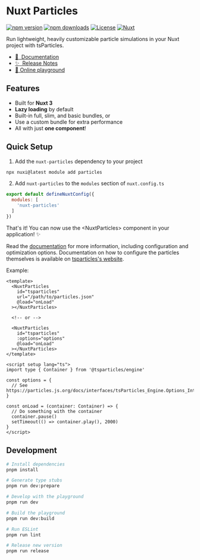 # Nuxt Particles

[![npm version][npm-version-src]][npm-version-href]
[![npm downloads][npm-downloads-src]][npm-downloads-href]
[![License][license-src]][license-href]
[![Nuxt][nuxt-src]][nuxt-href]

Run lightweight, heavily customizable particle simulations in your Nuxt project with tsParticles.

- [📖 &nbsp;Documentation](https://nuxt-particles.joeypereira.dev)
- [✨ &nbsp;Release Notes](/CHANGELOG.md)
- [🏀 Online playground](https://stackblitz.com/github/Joepocalyptic/nuxt-particles?file=playground%2Fapp.vue)

## Features

- Built for **Nuxt 3**
- **Lazy loading** by default
- Built-in full, slim, and basic bundles, or
- Use a custom bundle for extra performance
- All with just **one component**!

## Quick Setup

1. Add the `nuxt-particles` dependency to your project

```bash
npx nuxi@latest module add particles
```

2. Add `nuxt-particles` to the `modules` section of `nuxt.config.ts`

```js
export default defineNuxtConfig({
  modules: [
    'nuxt-particles'
  ]
})
```

That's it! You can now use the &lt;NuxtParticles&gt; component in your application! ✨

Read the [documentation](https://nuxt-particles.joeypereira.dev) for more information, including
configuration and optimization options. Documentation on how to configure the particles themselves
is available on [tsparticles's website](https://particles.js.org/).

Example:

```vue
<template>
  <NuxtParticles
    id="tsparticles"
    url="/path/to/particles.json"
    @load="onLoad"
  ></NuxtParticles>
  
  <!-- or -->
  
  <NuxtParticles
    id="tsparticles"
    :options="options"
    @load="onLoad"
  ></NuxtParticles>
</template>

<script setup lang="ts">
import type { Container } from '@tsparticles/engine'

const options = {
  // See https://particles.js.org/docs/interfaces/tsParticles_Engine.Options_Interfaces_IOptions.IOptions.html
}

const onLoad = (container: Container) => {
  // Do something with the container
  container.pause()
  setTimeout(() => container.play(), 2000)
}
</script>
```

## Development

```bash
# Install dependencies
pnpm install

# Generate type stubs
pnpm run dev:prepare

# Develop with the playground
pnpm run dev

# Build the playground
pnpm run dev:build

# Run ESLint
pnpm run lint

# Release new version
pnpm run release
```

<!-- Badges -->
[npm-version-src]: https://img.shields.io/npm/v/nuxt-particles/latest.svg?style=flat&colorA=18181B&colorB=28CF8D
[npm-version-href]: https://npmjs.com/package/nuxt-particles

[npm-downloads-src]: https://img.shields.io/npm/dm/nuxt-particles.svg?style=flat&colorA=18181B&colorB=28CF8D
[npm-downloads-href]: https://npmjs.com/package/nuxt-particles

[license-src]: https://img.shields.io/npm/l/nuxt-particles.svg?style=flat&colorA=18181B&colorB=28CF8D
[license-href]: https://npmjs.com/package/nuxt-particles

[nuxt-src]: https://img.shields.io/badge/Nuxt-18181B?logo=nuxt.js
[nuxt-href]: https://nuxt.com
